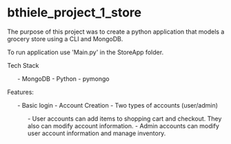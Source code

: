 # bthiele_project_1_store
The purpose of this project was to create a python application that models a grocery store using a CLI and MongoDB. 

To run application use 'Main.py' in the StoreApp folder.

Tech Stack
<ul>
    - MongoDB
    - Python
    - pymongo
</ul>

Features:
<ul>
    - Basic login
    - Account Creation
    - Two types of accounts (user/admin)
    <ul>
        - User accounts can add items to shopping cart and checkout. They also can modify account information.
        - Admin accounts can modify user account information and manage inventory.
    </ul>
 </ul>       